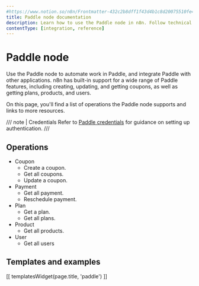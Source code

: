 ```yaml
---
#https://www.notion.so/n8n/Frontmatter-432c2b8dff1f43d4b1c8d20075510fe4
title: Paddle node documentation
description: Learn how to use the Paddle node in n8n. Follow technical documentation to integrate Paddle node into your workflows.
contentType: [integration, reference]
---
```


# Paddle node

Use the Paddle node to automate work in Paddle, and integrate Paddle with other applications. n8n has built-in support for a wide range of Paddle features, including creating, updating, and getting coupons, as well as getting plans, products, and users. 

On this page, you'll find a list of operations the Paddle node supports and links to more resources.

/// note | Credentials
Refer to [Paddle credentials](/integrations/builtin/credentials/paddle/) for guidance on setting up authentication. 
///

## Operations

* Coupon
    * Create a coupon.
    * Get all coupons.
    * Update a coupon.
* Payment
    * Get all payment.
    * Reschedule payment.
* Plan
    * Get a plan.
    * Get all plans.
* Product
    * Get all products.
* User
    * Get all users

## Templates and examples

<!-- see https://www.notion.so/n8n/Pull-in-templates-for-the-integrations-pages-37c716837b804d30a33b47475f6e3780 -->
[[ templatesWidget(page.title, 'paddle') ]]



